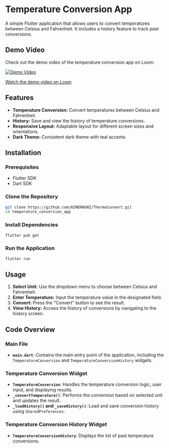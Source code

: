 # Temperature Conversion App

A simple Flutter application that allows users to convert temperatures between Celsius and Fahrenheit. It includes a history feature to track past conversions.

## Demo Video

Check out the demo video of the temperature conversion app on Loom:

[![Demo Video](https://cdn.loom.com/sessions/thumbnails/925338df4aa747ff8cce546aec2c7d68-00001.gif)](https://www.loom.com/share/925338df4aa747ff8cce546aec2c7d68?sid=173d478e-76a9-4b20-a964-bd89e7a09c1e)

[Watch the demo video on Loom](https://www.loom.com/share/925338df4aa747ff8cce546aec2c7d68?sid=173d478e-76a9-4b20-a964-bd89e7a09c1e)


## Features

- **Temperature Conversion:** Convert temperatures between Celsius and Fahrenheit.
- **History:** Save and view the history of temperature conversions.
- **Responsive Layout:** Adaptable layout for different screen sizes and orientations.
- **Dark Theme:** Consistent dark theme with teal accents.

## Installation

### Prerequisites

- Flutter SDK
- Dart SDK

### Clone the Repository

```bash
git clone https://github.com/AIMEMAGNI/ThermoConvert.git
cd temperature_conversion_app
```

### Install Dependencies

```bash
flutter pub get
```

### Run the Application

```bash
flutter run
```

## Usage

1. **Select Unit:** Use the dropdown menu to choose between Celsius and Fahrenheit.
2. **Enter Temperature:** Input the temperature value in the designated field.
3. **Convert:** Press the "Convert" button to see the result.
4. **View History:** Access the history of conversions by navigating to the history screen.

## Code Overview

### Main File

- **`main.dart`**: Contains the main entry point of the application, including the `TemperatureConversion` and `TemperatureConversionHistory` widgets.

### Temperature Conversion Widget

- **`TemperatureConversion`**: Handles the temperature conversion logic, user input, and displaying results.
- **`_convertTemperature()`**: Performs the conversion based on selected unit and updates the result.
- **`_loadHistory()` and `_saveHistory()`**: Load and save conversion history using `SharedPreferences`.

### Temperature Conversion History Widget

- **`TemperatureConversionHistory`**: Displays the list of past temperature conversions.

